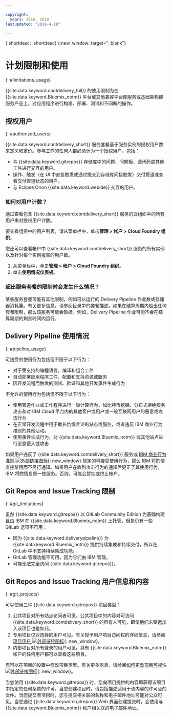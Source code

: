 ```yaml
---

copyright:
  years: 2016, 2018
lastupdated: "2018-4-18"

---
```


{:shortdesc: .shortdesc}
{:new_window: target="_blank"}

# 计划限制和使用
{: #limitations_usage}

{{site.data.keyword.contdelivery_full}} 的使用限制为在 {{site.data.keyword.Bluemix_notm}} 平台或其他兼容平台即服务或基础架构即服务产品上，对应用程序进行构建、部署、测试和不间断的操作。

## 授权用户
{: #authorized_users}

{{site.data.keyword.contdelivery_short}} 服务套餐基于服务实例的授权用户数来定义和定价。参与工作的任何人都必须计为一个授权用户，包括：

 * 与 {{site.data.keyword.gitrepos}} 存储库中的问题、问题板、源代码或其他工件进行交互的用户。
 * 操作、触发（在 UI 中直接触发或通过提交到存储库间接触发）交付管道或查看交付管道状态的用户。
 * 与 Eclipse Orion {{site.data.keyword.webide}} 交互的用户。
 
### 如何对用户计数？

通过查看包含 {{site.data.keyword.contdelivery_short}} 服务的云组织中的所有用户来对授权用户计数。 

要查看组织中的用户列表，请从菜单栏中，单击**管理 > 帐户 > Cloud Foundry 组织**。

您还可以查看帐户中 {{site.data.keyword.contdelivery_short}} 服务的所有实例以及针对每个实例报告的用户数。

1. 从菜单栏中，单击**管理 > 帐户 > Cloud Foundry 组织**。
2. 单击**使用情况仪表板**。

### 超出服务套餐的限制时会发生什么情况？ 

某些服务套餐可能有其他限制，例如可以运行的 Delivery Pipeline 作业数或存储器消耗量。有关更多信息，请参阅目录中的套餐描述。如果在结算周期内超出任何套餐限制，那么该服务可能会暂挂。例如，Delivery Pipeline 作业可能不会在结算周期的剩余时间内运行。

## Delivery Pipeline 使用情况
{: #pipeline_usage}

可接受的使用行为包括但不限于以下行为：

* 对于受支持的编程语言，编译和组合工件
* 自动部署应用程序工件、配置和支持资源或服务
* 因开发流程而触发的测试、验证和其他开发事件生成行为

不允许的使用行为包括但不限于以下行为：

* 使用管道作业或工作程序进行一般计算行为，如比特币挖掘、分布式拒绝服务攻击和对 IBM Cloud 平台内的其他客户或用户或一般互联网用户的恶意或攻击行为
* 在正常开发流程中用于助长仇恨言论的站点或服务，或者违反 IBM 商业行为准则的其他活动。
* 使用事件生成行为，对 {{site.data.keyword.Bluemix_notm}} 或其他站点进行恶意侵入或攻击

如果用户违反了 {{site.data.keyword.contdelivery_short}} 服务或 [IBM 商业行为准则 ![外部链接图标](../../icons/launch-glyph.svg "外部链接图标")](https://www.ibm.com/investor/governance/business-conduct-guidelines.html){: new_window} 规定的可接受使用行为，那么 IBM 将酌情直接禁用而不另行通知。如果用户在收到攻击行为的通知后更正了其使用行为，IBM 将酌情复原一些服务。否则，可能会暂挂或终止帐户。

## Git Repos and Issue Tracking 限制
{: #git_limitations}

虽然 {{site.data.keyword.gitrepos}} 以 GitLab Community Edition 为基础构建且由 IBM 在 {{site.data.keyword.Bluemix_notm}} 上托管，但是仍有一些 GitLab 选项不可用：

 * 因为 {{site.data.keyword.deliverypipeline}} 为 {{site.data.keyword.Bluemix_notm}} 提供持续集成和持续交付，所以在 GitLab 中不支持持续集成功能。
 * GitLab 管理功能不可用，因为它们由 IBM 管理。
 * 可能无法完全访问 {{site.data.keyword.gitrepos}}。

## Git Repos and Issue Tracking 用户信息和内容
{: #git_projects}

可以使用三种 {{site.data.keyword.gitrepos}} 项目类型：

  1. 公共项目对所有站点访问者可见。公共项目中的内容对可访问 {{site.data.keyword.contdelivery_short}} 的所有人可见，即使他们未受邀加入该项目也是如此。
  2. 专用项目仅对选择的用户可见。有关授予用户项目访问权的详细信息，请参阅[项目用户 ![外部链接图标](../../icons/launch-glyph.svg "外部链接图标")](https://git.ng.bluemix.net/help/workflow/add-user/add-user.md){: new_window}。
  3. 内部项目对所有登录的用户可见。具有 {{site.data.keyword.Bluemix_notm}} 帐户的任何用户都可以查看这些项目。

您可以在项目的设置中修改项目类型。有关更多信息，请参阅[如何更改项目可视性 ![外部链接图标](../../icons/launch-glyph.svg "外部链接图标")](https://git.ng.bluemix.net/help/public_access/public_access#how-to-change-project-visibility){: new_window}。

当您使用 {{site.data.keyword.gitrepos}} 时，您向项目提供的内容即获得该项目中指定的任何条款的许可。当您创建项目时，请包括描述适用于该内容的许可证的文件。当您提交至项目时，您与提交相关联的名称和电子邮件地址可能对公众可见。当您通过 {{site.data.keyword.gitrepos}} Web 界面创建提交时，会使用与 {{site.data.keyword.Bluemix_notm}} 帐户相关联的电子邮件地址。

<!-- ###Privacy with Git Repos and Issue Tracking profiles -->

<!-- A few features of {{site.data.keyword.gitrepos}} require the use of a profile page that publicly displays information that you provide. You give IBM the following permissions: -->

  <!-- a. Make the information in your profile&mdash;such as your name, email, picture, bio, social media links, and user activity&mdash;visible to other users of the service. -->

  <!-- b. Publicly disclose your name and other public information and activities that are associated with your use of the service, or otherwise publicize the fact that you are a user of the service, without any further notice to you. -->

<!-- The email address that is associated with your profile page is derived from your {{site.data.keyword.Bluemix_notm}} account details. To modify the email address that is displayed on your profile page, modify your {{site.data.keyword.Bluemix_notm}} account. -->

<!-- ## Deprecated services
{: #deprecated_services} -->

<!--{{site.data.keyword.trackplan}} and {{site.data.keyword.deliverypipeline}} Classic, which are part of IBM Bluemix {{site.data.keyword.jazzhub_short}} (JazzHub), are being retired. For more information, see [Track & Plan Retirement ![External link icon](../../icons/launch-glyph.svg "External link icon")](https://www.ibm.com/blogs/bluemix/2017/04/track-plan-retirement/){: new_window} and [Delivery Pipeline Retirement ![External link icon](../../icons/launch-glyph.svg "External link icon")](https://www.ibm.com/blogs/bluemix/2017/04/delivery-pipeline-retirement/){: new_window}. -->

<!-- Starting on May 25, no new JazzHub projects can be created. Through automatic rolling upgrades, JazzHub projects will be upgraded to {{site.data.keyword.contdelivery_short}} toolchains. The JazzHub site will be removed from service in early July. For more information about the upgrade, see [Upgrading JazzHub project to Bluemix Continuous Delivery toolchains ![External link icon](../../icons/launch-glyph.svg "External link icon")](https://developer.ibm.com/devops-services/2017/4/18/upgrading-jazzhub-projects-bluemix-continuous-delivery-toolchains/){: new_window} -->
